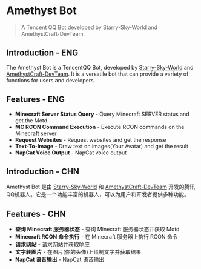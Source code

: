 # Amethyst Bot
> A Tencent QQ Bot developed by Starry-Sky-World and AmethystCraft-DevTeam.
## Introduction - ENG
  The Amethyst Bot is a TencentQQ Bot, developed by [Starry-Sky-World](https://github.com/Starry-Sky-World) and [AmethystCraft-DevTeam](https://github.com/AmethystCraft-DevTeam). It is a versatile bot that can provide a variety of functions for users and developers.
## Features - ENG
  - **Minecraft Server Status Query** - Query Minecraft SERVER status and get the Motd
  - **MC RCON Command Execution** - Execute RCON commands on the Minecraft server
  - **Request Websites** - Request websites and get the response
  - **Text-To-Image** - Draw text on images(Your Avatar) and get the result
  - **NapCat Voice Output** - NapCat voice output
## Introduction - CHN
  Amethyst Bot 是由 [Starry-Sky-World](https://github.com/Starry-Sky-World) 和 [AmethystCraft-DevTeam](https://github.com/AmethystCraft-DevTeam) 开发的腾讯QQ机器人。它是一个功能丰富的机器人，可以为用户和开发者提供多种功能。
## Features - CHN
  - **查询 Minecraft 服务器状态** - 查询 Minecraft 服务器状态并获取 Motd
  - **Minecraft RCON 命令执行** - 在 Minecraft 服务器上执行 RCON 命令
  - **请求网站** - 请求网站并获取响应
  - **文字转图片** - 在图片(你的头像)上绘制文字并获取结果
  - **NapCat 语音输出** - NapCat 语音输出
